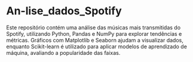 # An-lise_dados_Spotify
Este repositório contém uma análise das músicas mais transmitidas do Spotify, utilizando Python, Pandas e NumPy para explorar tendências e métricas. Gráficos com Matplotlib e Seaborn ajudam a visualizar dados, enquanto Scikit-learn é utilizado para aplicar modelos de aprendizado de máquina, avaliando a popularidade das faixas.
